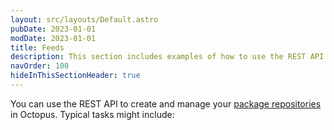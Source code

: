 ```yaml
---
layout: src/layouts/Default.astro
pubDate: 2023-01-01
modDate: 2023-01-01
title: Feeds
description: This section includes examples of how to use the REST API to create and manage feeds in Octopus.
navOrder: 100
hideInThisSectionHeader: true
---
```


You can use the REST API to create and manage your [package repositories](/docs/packaging-applications/package-repositories/) in Octopus. Typical tasks might include:
